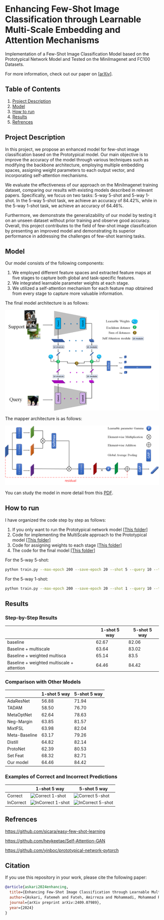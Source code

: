 # Enhancing Few-Shot Image Classification through Learnable Multi-Scale Embedding and Attention Mechanisms
Implementation of a Few-Shot Image Classification Model based on the Prototypical Network Model and Tested on the MiniImagenet and FC100 Datasets.

For more information, check out our paper on [[arXiv](https://arxiv.org/abs/2409.07989)].

## Table of Contents

1. [Project Description](#project-description)
2. [Model](#model)
3. [How to run](#how-to-run)
4. [Results](#results)
5. [Refrences](#refrences)


## Project Description

In this project, we propose an enhanced model for few-shot image classification based on the Prototypical model. Our main objective is to improve the accuracy of the model through various techniques such as modifying the backbone architecture, employing multiple embedding spaces, assigning weight parameters to each output vector, and incorporating self-attention mechanisms.

We evaluate the effectiveness of our approach on the MiniImagenet training dataset, comparing our results with existing models described in relevant papers. Specifically, we focus on two tasks: 5-way 5-shot and 5-way 1-shot. In the 5-way 5-shot task, we achieve an accuracy of 84.42%, while in the 5-way 1-shot task, we achieve an accuracy of 64.46%.

Furthermore, we demonstrate the generalizability of our model by testing it on an unseen dataset without prior training and observe good accuracy. Overall, this project contributes to the field of few-shot image classification by presenting an improved model and demonstrating its superior performance in addressing the challenges of few-shot learning tasks.

## Model

Our model consists of the following components:
1. We employed different feature spaces and extracted feature maps at five stages to capture both global and task-specific features.
2. We integrated learnable parameter weights at each stage.
3. We utilized a self-attention mechanism for each feature map obtained from every stage to capture more valuable information.

The final model architecture is as follows:

![Architecture of model](assets/finalmodel.png)

The mapper architecture is as follows:

![Architecture of mapper](assets/attention-module.png)

You can study the model in more detail from this [PDF](finalreport.pdf).

## How to run

I have organized the code step by step as follows:
1. If you only want to run the Prototypical network model [[This folder]](JustPrototypical)
2. Code for implementing the MultiScale approach to the Prototypical model [[This folder]](Prototypical+multiscale)
3. Code for assigning weights to each stage [[This folder]](Prototypical+multiscal+WeightLearnable)
4. The code for the final model [[This folder]](Prototypical+multiscal+WeightLearnable+Self-attention)


For the 5-way 5-shot:
```bash
python train.py --max-epoch 200 --save-epoch 20 --shot 5 --query 10 --train-way 30 --test-way 5 --save-path ./save/proto-5-change --gpu 0
```

For the 5-way 1-shot:
```bash
python train.py --max-epoch 200 --save-epoch 20 --shot 1 --query 10 --train-way 20 --test-way 5 --save-path ./save/proto-1-change --gpu 0
```
## Results

### Step-by-Step Results
|        | 1-shot 5 way| 5-shot 5 way|
| ------ | ------| -----|
| baseline | 62.67 |82.06 |
| Baseline + multiscale |  63.64 | 83.02 |
| Baseline + weighted multisca              |65.14| 83.5 |
| Baseline + weighted multiscale + attention| 64.46 | 84.42 |

### Comparison with Other Models

|        | 1-shot 5 way| 5-shot 5 way|
| ------ | ------| -----|
| AdaResNet | 56.88 | 71.94 |
| TADAM | 58.50 | 76.70 |
| MetaOptNet | 62.64 | 78.63 |
| Neg-Margin | 63.85 | 81.57 |
| MixtFSL | 63.98 | 82.04 |
| Meta-Baseline | 63.17 | 79.26 |
| Distill | 64.82 | 82.14 |
| ProtoNet | 62.39 | 80.53 |
| Set Feat | 68.32 | 82.71 |
| Our model | 64.46 | 84.42 |

### Examples of Correct and Incorrect Predictions

|        |   1-shot 5 way   |    5-shot 5 way   |
| ----------- | ----------- | ----------- |
|    Correct   |    ![Correct 1-shot](assets/CorrectPredict1.png)    |   ![Correct 5-shot](assets/CorrectPredict5.png)   |
|     InCorrect   |     ![InCorrect 1-shot](assets/InCorrectPredict1.png)    |    ![InCorrect 5-shot](assets/InCorrectPredict5.png)     |

## Refrences

https://github.com/sicara/easy-few-shot-learning

https://github.com/heykeetae/Self-Attention-GAN

https://github.com/yinboc/prototypical-network-pytorch


## Citation
If you use this repository in your work, please cite the following paper:
```bibtex
@article{askari2024enhancing,
  title={Enhancing Few-Shot Image Classification through Learnable Multi-Scale Embedding and Attention Mechanisms},
  author={Askari, Fatemeh and Fateh, Amirreza and Mohammadi, Mohammad Reza},
  journal={arXiv preprint arXiv:2409.07989},
  year={2024}
}
